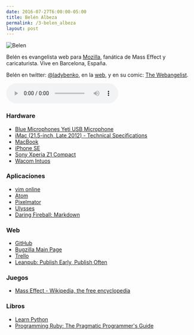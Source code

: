 ```yaml
---
date: 2016-07-27T6:00:00-05:00  
title: Belén Albeza
permalink: /3-belen_albeza
layout: post
---
```


![Belen](/images/Belen.png#floatleft)


Belén es evangelista web para [Mozilla](https://www.mozilla.org/en-US/), fanática de Mass Effect y  caricaturista. Vive en Barcelona, España.

Belén en twitter: [@ladybenko](https://twitter.com/ladybenko), en la [web](http://www.belenalbeza.com), y en su comic: [The Webangelist](http://webangelist.ladybenko.net/).

<audio width="300" height="48" controls="controls"><source src="http://colofonaudio.s3.amazonaws.com/ColofonAudio_3_Belen-Albeza.mp3" type="audio/mpeg"/>Descargar<a href="http://colofonaudio.s3.amazonaws.com/ColofonAudio_3_Belen-Albeza.mp3"></a>.</audio>

<!--more-->

### Hardware
* [Blue Microphones Yeti USB Microphone](https://www.amazon.com/Blue-Microphones-Yeti-USB-Microphone/dp/B002VA464S)
* [iMac (21.5-inch, Late 2012) - Technical Specifications](https://support.apple.com/kb/sp665?locale=en_US)
* [MacBook](http://www.apple.com/macbook/)
* [iPhone SE](http://www.apple.com/iphone-se/)
* [Sony Xperia Z1 Compact ](http://www.amazon.com/dp/B00HIW5WW4/?tag=rmateu-20)
* [Wacom Intuos](http://www.amazon.com/dp/B00EN27U9U/?tag=rmateu-20)

### Aplicaciones
* [vim online](http://www.vim.org/)
* [Atom](https://atom.io/)
* [Pixelmator](http://www.pixelmator.com/mac/)
* [Ulysses](http://www.ulyssesapp.com/)
* [Daring Fireball: Markdown](https://daringfireball.net/projects/markdown/)

### Web
* [GitHub](https://github.com/)
* [Bugzilla Main Page](https://bugzilla.mozilla.org/)
* [Trello](https://trello.com/)
* [Leanpub: Publish Early, Publish Often](https://leanpub.com/)

### Juegos
* [Mass Effect - Wikipedia, the free encyclopedia](https://en.wikipedia.org/wiki/Mass_Effect)

### Libros
* [Learn Python](http://learnpythonthehardway.org/)
* [Programming Ruby: The Pragmatic Programmer's Guide](http://ruby-doc.com/docs/ProgrammingRuby/)